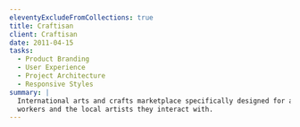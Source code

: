 ```yaml
---
eleventyExcludeFromCollections: true
title: Craftisan
client: Craftisan
date: 2011-04-15
tasks:
  - Product Branding
  - User Experience 
  - Project Architecture
  - Responsive Styles
summary: |
  International arts and crafts marketplace specifically designed for aid
  workers and the local artists they interact with.
---
```



